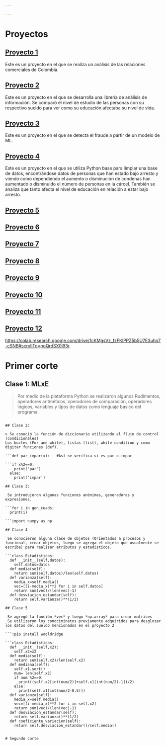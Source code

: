 ```yaml
---

---
```


# Proyectos
## [Proyecto 1](.\proyecto1.md)
Este es un proyecto en el que se realiza un análisis de las relaciones comerciales de Colombia.
## [Proyecto 2]()
Este es un proyecto en el que se desarrolla una librería de análisis de información. Se comparó el nivel de estudio de las personas con su respectivo sueldo para ver como su educación afectaba su nivel de vida.  
## [Proyecto 3]()
Este es un proyecto en el que se detecta el fraude a partir de un modelo de ML.
## [Proyecto 4]()
Este es un proyecto en el que se utiliza Python base para limpiar una base de datos, encontrándose datos de personas que han estado bajo arresto y viendo como dependiendo el aumento o disminución de condenas han aumentado o disminuido el número de personas en la cárcel. También se analiza que tanto afecta el nivel de educación en relación a estar bajo arresto.

## [Proyecto 5]()

## [Proyecto 6]()

## [Proyecto 7]()

## [Proyecto 8]()

## [Proyecto 9]()

## [Proyecto 10]()

## [Proyecto 11]()

## [Proyecto 12]()

https://colab.research.google.com/drive/1cKMgsVz_fzFKlPPZ5b5U7E3uhn7-cSNB#scrollTo=poQrdSX0l93r.



# Primer corte

## Clase 1: MLxE

> Por medio de la plataforma Python se realizaron algunos Rudimentos, operadores aritméticos, operadores de comparación, operadores lógicos, variables y tipos de datos como lenguaje básico del programa.


```print('Hola,mundo)

## Clase 2:

> Se conoció la función de diccionario utilizando el flujo de control (condicionales)  
Los bucles (For and while), listas (list), while condition y como digitar funciones (def).

```def par_impar(x):   #Así se verifica si es par o impar

```if x%2==0:
    print('par')
  else:
    print('impar')
    
## Clase 3:

 Se introdujeron algunas funciones anónimas, generadores y expresiones.

```for i in gen_cuads:
  print(i)

```import numpy as np

## Clase 4

 Se conocieron alguna clase de objetos (Orientados a procesos y funcional, crear objetos, luego se agrega el objeto que usualmente se escribe) para realizar atributos y estadistícos.

```class Estadisticos:
  def __init__(self,datos):
    self.datos=datos
  def media(self):
    return sum(self.datos)/len(self.datos)
  def varianza(self):
    media_x=self.media()
    vec=[(i-media_x)**2 for i in self.datos]
    return sum(vec)/(len(vec)-1)
  def desviacion_estandar(self):
    return self.varianza()**(1/2)

## Clase 5

 Se agregó la función *vec* y luego *np.array* para crear matrices
 Se utilizaron los conociminetos previamente adquiridos para desglozar los datos del sueldo mencionados en el proyecto 2  

```!pip install wooldridge

```class Estadisticos:
  def __init__(self,x2):
    self.x2=x2
  def media(self):
    return sum(self.x2)/len(self.x2)
  def mediana(self):
    self.x1.sort()
    num= len(self.x2)
    if num %2==0:
      print((self.x2[int(num/2)]+self.x1[int(num/2)-1])/2)
    else:
      print(self.x1[int(num/2-0.5)])
  def varianza(self):
    media_x=self.media()
    vec=[(i-media_x)**2 for i in self.x2]
    return sum(vec)/(len(vec)-1)
  def desviacion_estandar(self):
    return self.varianza()**(1/2)
  def coeficiente_variacion(self):
    return self.desviacion_estandar()/self.media()


# Segundo corte



